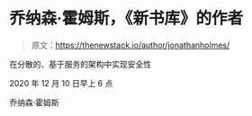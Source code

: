 # 乔纳森·霍姆斯，《新书库》的作者

> 原文：<https://thenewstack.io/author/jonathanholmes/>

在分散的、基于服务的架构中实现安全性

2020 年 12 月 10 日早上 6 点

乔纳森·霍姆斯